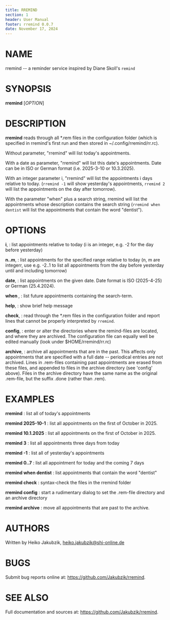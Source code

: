 ```yaml
---
title: RREMIND
section: 1
header: User Manual
footer: rremind 0.0.7
date: November 17, 2024
---
```

# NAME

rremind -- a reminder service inspired by Diane Skoll's `remind`

# SYNOPSIS

**rremind** [*OPTION*]

# DESCRIPTION

**rremind** reads through all *.rem files in the configuration folder (which is specified in rremind's first run and then stored in ~/.config/rremind/rr.rc).

Without parameter, "rremind" will list today's appointments.

With a date as parameter, "rremind" will list this date's appointments. Date can be in ISO or German format (i.e. 2025-3-10 or 10.3.2025).

With an integer parameter i, "rremind" will list the appointments i days relative to today. (`rremind -1` will show yesterday's appointments, `rremind 2` will list the appointments on the day after tomorrow).

With the parameter "when" plus a search string, rremind will list the appointments whose description contains the search string (`rremind when dentist` will list the appointments that contain the word "dentist").

# OPTIONS

**i**,
: list appointments relative to today (i is an integer, e.g. -2 for the day before yesterday)

**n..m**, 
: list appointments for the specified range relative to today (n, m are integerr, use e.g. -2..1 to list all appointments from the day before yesterday until and including tomorrow)

**date**,
: list appointments on the given date. Date format is ISO (2025-4-25) or German (25.4.2024).

**when <searchterm>**,
: list future appointments containing the search-term.

**help**,
: show brief help message

**check**,
: read through the *.rem files in the configuration folder and report lines that cannot be properly interpreted by `rremind`.

**config**,
: enter or alter the directories where the remind-files are located, and where they are archived. The configuration file can equally well be edited manually (look under $HOME/rremind/rr.rc)

**archive**,
: archive all appointments that are in the past. This affects only appointments that are specified with a full date -- periodical entries are not archived. Lines in .rem-files containing past appointments are erased from these files, and appended to files in the archive directory (see 'config' above). Files in the archive directory have the same name as the original .rem-file, but the suffix .done (rather than .rem).

# EXAMPLES

**rremind**
: list all of today's appointments

**rremind 2025-10-1**
: list all appointments on the first of October in 2025.

**rremind 10.1.2025**
: list all appointments on the first of October in 2025.

**rremind 3**
: list all appointments three days from today

**rremind -1**
: list all of yesterday's appointments

**rremind 0..7**
: list all appointment for today and the coming 7 days

**rremind when dentist**
: list appointments that contain the word "dentist"

**rremind check**
: syntax-check the files in the rremind folder

**rremind config**
: start a rudimentary dialog to set the .rem-file directory and an archive directory

**rremind archive**
: move all appointments that are past to the archive.

# AUTHORS

Written by Heiko Jakubzik, <heiko.jakubzik@shj-online.de>

# BUGS

Submit bug reports online at: <https://github.com/Jakubzik/rremind>.

# SEE ALSO

Full documentation and sources at: <https://github.com/Jakubzik/rremind>.
